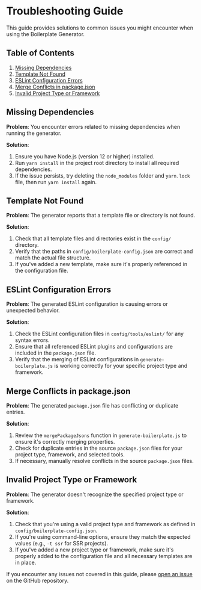 # Troubleshooting Guide

This guide provides solutions to common issues you might encounter when using the Boilerplate Generator.

## Table of Contents

1. [Missing Dependencies](#missing-dependencies)
2. [Template Not Found](#template-not-found)
3. [ESLint Configuration Errors](#eslint-configuration-errors)
4. [Merge Conflicts in package.json](#merge-conflicts-in-packagejson)
5. [Invalid Project Type or Framework](#invalid-project-type-or-framework)

## Missing Dependencies

**Problem**: You encounter errors related to missing dependencies when running the generator.

**Solution**: 
1. Ensure you have Node.js (version 12 or higher) installed.
2. Run `yarn install` in the project root directory to install all required dependencies.
3. If the issue persists, try deleting the `node_modules` folder and `yarn.lock` file, then run `yarn install` again.

## Template Not Found

**Problem**: The generator reports that a template file or directory is not found.

**Solution**:
1. Check that all template files and directories exist in the `config/` directory.
2. Verify that the paths in `config/boilerplate-config.json` are correct and match the actual file structure.
3. If you've added a new template, make sure it's properly referenced in the configuration file.

## ESLint Configuration Errors

**Problem**: The generated ESLint configuration is causing errors or unexpected behavior.

**Solution**:
1. Check the ESLint configuration files in `config/tools/eslint/` for any syntax errors.
2. Ensure that all referenced ESLint plugins and configurations are included in the `package.json` file.
3. Verify that the merging of ESLint configurations in `generate-boilerplate.js` is working correctly for your specific project type and framework.

## Merge Conflicts in package.json

**Problem**: The generated `package.json` file has conflicting or duplicate entries.

**Solution**:
1. Review the `mergePackageJsons` function in `generate-boilerplate.js` to ensure it's correctly merging properties.
2. Check for duplicate entries in the source `package.json` files for your project type, framework, and selected tools.
3. If necessary, manually resolve conflicts in the source `package.json` files.

## Invalid Project Type or Framework

**Problem**: The generator doesn't recognize the specified project type or framework.

**Solution**:
1. Check that you're using a valid project type and framework as defined in `config/boilerplate-config.json`.
2. If you're using command-line options, ensure they match the expected values (e.g., `-t ssr` for SSR projects).
3. If you've added a new project type or framework, make sure it's properly added to the configuration file and all necessary templates are in place.

If you encounter any issues not covered in this guide, please [open an issue](https://github.com/yourusername/boilerplate-generator/issues/new) on the GitHub repository.
